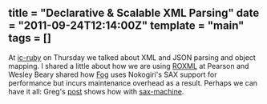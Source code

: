 title = "Declarative & Scalable XML Parsing"
date = "2011-09-24T12:14:00Z"
template = "main"
tags = []
---
At [ic-ruby](http://groups.google.com/group/ic-ruby) on Thursday we talked about XML and JSON parsing and object mapping. I shared a little about how we are using [ROXML](https://github.com/Empact/roxml) at Pearson and Wesley Beary shared how [Fog](https://github.com/geemus/fog) uses Nokogiri's SAX support for performance but incurs maintenance overhead as a result. Perhaps we can have it all: Greg's [post](http://blog.gregweber.info/posts/2011-06-03-high-performance-rb-part1) shows how with [sax-machine](https://github.com/pauldix/sax-machine).